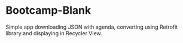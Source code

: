 # Bootcamp-Blank
Simple app downloading JSON with agenda, converting using Retrofit library and displaying in Recycler View.

